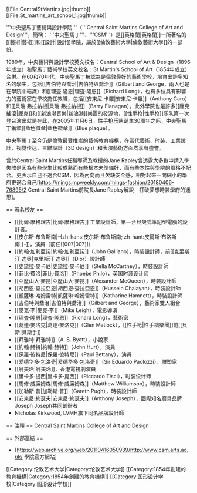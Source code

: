 [[File:CentralStMartins.jpg|thumb]]
[[File:St_martins_art_school_1.jpg|thumb]]

'''中央聖馬丁藝術與設計學院'''（'''Central Saint Martins College of Art and Design'''，簡稱： '''中央聖馬丁'''、'''CSM'''）是[[英格蘭|英格蘭]]一所著名的[[藝術|藝術]]和[[設計|設計]]學院，屬於[[倫敦藝術大學|倫敦藝術大學]]的一部份。

1989年，中央藝術與設計學校<ref>英文校名：Central School of Art & Design</ref>（1896年成立）和聖馬丁藝術學校<ref>英文校名：St Martin's School of Art</ref>（1854年成立）合併。在60和70年代，中央聖馬丁被認為是倫敦最好的藝術學校，培育出許多知名的學生，包括[[吉伯特與喬治|吉伯特與喬治]]（Gilbert and George，兩人也是在學院中結識）和[[理査·隆恩|理査·隆恩]]（Richard Long），也有多位具有影響力的藝術家在學校擔任教職，包括[[安東尼·卡羅|安東尼·卡羅]]（Anthony Caro）和[[貝瑞·弗拉納根|貝瑞·弗拉納根]]（Barry Flanagan）。此外學院也是許多[[龐克搖滾|龐克]]和[[新浪潮音樂|新浪潮]]樂團的發源地，[[性手枪|性手枪]]乐队第一次登台演出就是在此，在2005年11月6日，性手枪乐队诞生30周年之际，中央聖馬丁獲頒[[藍色徽章|藍色徽章]]（Blue plaque）。

中央聖馬丁至今仍是倫敦最受推崇的藝術教育機構，在當代藝術、时装、工業設計、视觉传达、三維設計（3D design）和表演藝術方面均享有盛誉。

曾於Central Saint Martins任職導師及教授的Jane Rapley曾透露大多數申請入學失敗是因為有些學生比較成熟而有些根本未準備好，而有些本性與學院的風格不配合。更表示自己不適合CSM，因為內向而且欠缺安全感，相對起來一間細小的學府更適合自己<ref>[https://mings.mpweekly.com/mings-fashion/20180406-76895/2 Central Saint Martins前院長Jane Rapley解說　打破夢想時裝學府的迷思]</ref>。

== 著名校友 ==
* [[比爾·摩格理吉|比爾·摩格理吉]] 工業設計師，第一台貝殼式筆記型電腦的設計者。
* [[皮尔斯·布鲁斯南|-{zh-hans:皮尔斯·布鲁斯南; zh-hant:皮爾斯·布洛斯南;}-]]，演員（前任[[007|007]]）
* [[約翰·加利亞諾|約翰·加利亞諾]]（John Galliano），時裝設計師，前[[克里斯汀·迪奥|克里斯汀·迪奥]]（Dior）設計師
* [[史黛拉·麥卡尼|史黛拉·麥卡尼]]（Stella McCartney），時裝設計師
* [[菲比·費洛|菲比·費洛]]（Phoebe Philo），英国时装设计师
* [[亞歷山大·麥昆|亞歷山大·麥昆]]（Alexander McQueen），時裝設計師
* [[胡西恩·查拉亞恩|胡西恩·查拉亞恩]]（Hussein Chalayan），時裝設計師
* [[凱薩琳·哈姆雷特|凱薩琳·哈姆雷特]]（Katharine Hamnett），時裝設計師
* [[吉伯特與喬治|吉伯特與喬治]]（Gilbert and George），藝術家雙人組合
* [[麥克·李|麥克·李]]（Mike Leigh），電影導演
* [[理査·隆恩|理査·隆恩]]（Richard Long），藝術家
* [[葛連·麥洛克|葛連·麥洛克]]（Glen Matlock），[[性手枪|性手槍樂團]]前[[貝斯|貝斯手]]
* [[拜雅特|拜雅特]]（A. S. Byatt），小說家
* [[約翰·赫特|約翰·赫特]]（John Hurt），演員
* [[保羅·彼特尼|保羅·彼特尼]]（Paul Bettany），演員
* [[爱德华多·包洛奇|爱德华多·包洛奇]]（Sir Eduardo Paolozzi），雕塑家
* [[翁美玲|翁美玲]]，香港電視劇演員
* [[里卡多·提西|里卡多·提西]]（Riccardo Tisci），时装设计师
* [[馬修·威廉姆森|馬修·威廉姆森]]（Matthew Williamson），時裝設計師
* [[加勒斯·普|加勒斯·普]]（Gareth Pugh），時裝設計師
* [[安東尼·約瑟夫|安東尼·約瑟夫]]（Anthony Joseph），國際知名廚具品牌Joseph Joseph共同創辦者
* Nicholas Kirkwood,  LVMH旗下同名品牌設計師

== 注釋 ==
Central Saint Martins College of Art and Design

== 外部連結 ==
* [https://web.archive.org/web/20110416050939/http://www.csm.arts.ac.uk/ 學院官方網站]

[[Category:伦敦艺术大学|Category:伦敦艺术大学]]
[[Category:1854年創建的教育機構|Category:1854年創建的教育機構]]
[[Category:图形设计学校|Category:图形设计学校]]